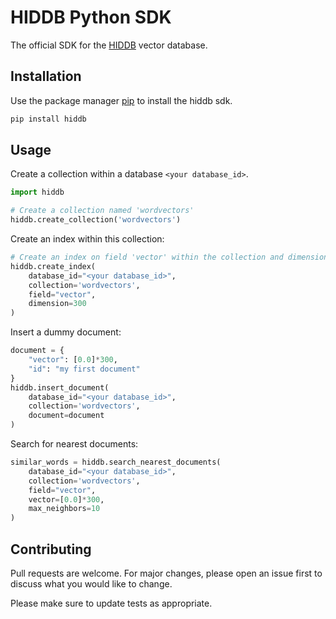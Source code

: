 # HIDDB Python SDK

The official SDK for the [HIDDB](https://hiddb.com) vector database.

## Installation

Use the package manager [pip](https://pip.pypa.io/en/stable/) to install the hiddb sdk.

```bash
pip install hiddb
```

## Usage

Create a collection within a database `<your database_id>`.

```python
import hiddb

# Create a collection named 'wordvectors'
hiddb.create_collection('wordvectors')
```

Create an index within this collection:

```python
# Create an index on field 'vector' within the collection and dimension 300
hiddb.create_index(
    database_id="<your database_id>",
    collection='wordvectors',
    field="vector",
    dimension=300
)
```

Insert a dummy document:

```python
document = {
    "vector": [0.0]*300,
    "id": "my first document"
}
hiddb.insert_document(
    database_id="<your database_id>",
    collection='wordvectors',
    document=document
)
```

Search for nearest documents:

```python
similar_words = hiddb.search_nearest_documents(
    database_id="<your database_id>",
    collection='wordvectors',
    field="vector",
    vector=[0.0]*300,
    max_neighbors=10
)
```

## Contributing

Pull requests are welcome. For major changes, please open an issue first to discuss what you would like to change.

Please make sure to update tests as appropriate.
